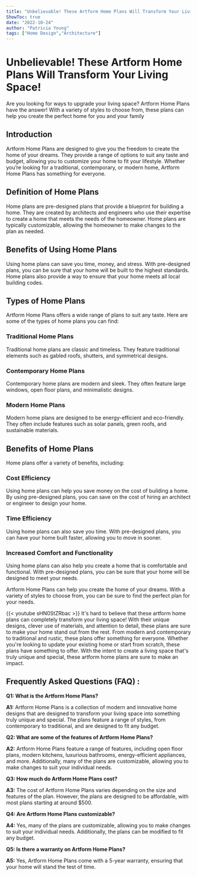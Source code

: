```yaml
---
title: "Unbelievable! These Artform Home Plans Will Transform Your Living Space!"
ShowToc: true 
date: "2022-10-24"
author: "Patricia Young" 
tags: ["Home Design","Architecture"]
---
```

# Unbelievable! These Artform Home Plans Will Transform Your Living Space!

Are you looking for ways to upgrade your living space? Artform Home Plans have the answer! With a variety of styles to choose from, these plans can help you create the perfect home for you and your family 

## Introduction

Artform Home Plans are designed to give you the freedom to create the home of your dreams. They provide a range of options to suit any taste and budget, allowing you to customize your home to fit your lifestyle. Whether you’re looking for a traditional, contemporary, or modern home, Artform Home Plans has something for everyone. 

## Definition of Home Plans

Home plans are pre-designed plans that provide a blueprint for building a home. They are created by architects and engineers who use their expertise to create a home that meets the needs of the homeowner. Home plans are typically customizable, allowing the homeowner to make changes to the plan as needed. 

## Benefits of Using Home Plans

Using home plans can save you time, money, and stress. With pre-designed plans, you can be sure that your home will be built to the highest standards. Home plans also provide a way to ensure that your home meets all local building codes. 

## Types of Home Plans

Artform Home Plans offers a wide range of plans to suit any taste. Here are some of the types of home plans you can find: 

### Traditional Home Plans

Traditional home plans are classic and timeless. They feature traditional elements such as gabled roofs, shutters, and symmetrical designs. 

### Contemporary Home Plans

Contemporary home plans are modern and sleek. They often feature large windows, open floor plans, and minimalistic designs. 

### Modern Home Plans

Modern home plans are designed to be energy-efficient and eco-friendly. They often include features such as solar panels, green roofs, and sustainable materials. 

## Benefits of Home Plans

Home plans offer a variety of benefits, including: 

### Cost Efficiency

Using home plans can help you save money on the cost of building a home. By using pre-designed plans, you can save on the cost of hiring an architect or engineer to design your home. 

### Time Efficiency

Using home plans can also save you time. With pre-designed plans, you can have your home built faster, allowing you to move in sooner. 

### Increased Comfort and Functionality

Using home plans can also help you create a home that is comfortable and functional. With pre-designed plans, you can be sure that your home will be designed to meet your needs. 

Artform Home Plans can help you create the home of your dreams. With a variety of styles to choose from, you can be sure to find the perfect plan for your needs.

{{< youtube sHN0StZRbac >}} 
It's hard to believe that these artform home plans can completely transform your living space! With their unique designs, clever use of materials, and attention to detail, these plans are sure to make your home stand out from the rest. From modern and contemporary to traditional and rustic, these plans offer something for everyone. Whether you're looking to update your existing home or start from scratch, these plans have something to offer. With the intent to create a living space that's truly unique and special, these artform home plans are sure to make an impact.

## Frequently Asked Questions (FAQ) :
**Q1: What is the Artform Home Plans?**

**A1:** Artform Home Plans is a collection of modern and innovative home designs that are designed to transform your living space into something truly unique and special. The plans feature a range of styles, from contemporary to traditional, and are designed to fit any budget.

**Q2: What are some of the features of Artform Home Plans?**

**A2:** Artform Home Plans feature a range of features, including open floor plans, modern kitchens, luxurious bathrooms, energy-efficient appliances, and more. Additionally, many of the plans are customizable, allowing you to make changes to suit your individual needs.

**Q3: How much do Artform Home Plans cost?**

**A3:** The cost of Artform Home Plans varies depending on the size and features of the plan. However, the plans are designed to be affordable, with most plans starting at around $500.

**Q4: Are Artform Home Plans customizable?**

**A4:** Yes, many of the plans are customizable, allowing you to make changes to suit your individual needs. Additionally, the plans can be modified to fit any budget.

**Q5: Is there a warranty on Artform Home Plans?**

**A5:** Yes, Artform Home Plans come with a 5-year warranty, ensuring that your home will stand the test of time.




